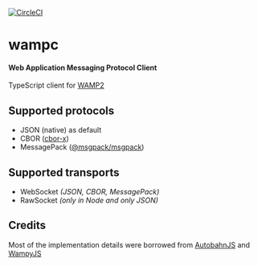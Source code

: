 [![CircleCI](https://circleci.com/gh/lajosbencz/wampc.svg?branch=master&style=shield)](<LINK>)

# wampc
#### Web Application Messaging Protocol Client

TypeScript client for [WAMP2](https://wamp-proto.org/)

## Supported protocols
 - JSON (native) as default
 - CBOR ([cbor-x](https://github.com/kriszyp/cbor-x))
 - MessagePack ([@msgpack/msgpack](https://github.com/msgpack/msgpack-javascript))

## Supported transports
 - WebSocket _(JSON, CBOR, MessagePack)_
 - RawSocket _(only in Node and only JSON)_

## Credits
Most of the implementation details were borrowed from
[AutobahnJS](https://github.com/crossbario/autobahn-js)
and
[WampyJS](https://github.com/KSDaemon/wampy.js)

